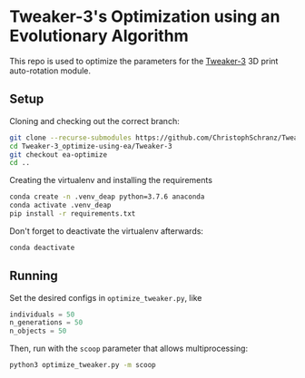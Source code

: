 # Tweaker-3's Optimization using an Evolutionary Algorithm

This repo is used to optimize the parameters for the [Tweaker-3](https://github.com/ChristophSchranz/Tweaker-3) 3D print auto-rotation module.

## Setup

Cloning and checking out the correct branch:
```bash
git clone --recurse-submodules https://github.com/ChristophSchranz/Tweaker-3_optimize-using-ea.git
cd Tweaker-3_optimize-using-ea/Tweaker-3
git checkout ea-optimize
cd ..
```

Creating the virtualenv and installing the requirements
```bash
conda create -n .venv_deap python=3.7.6 anaconda
conda activate .venv_deap
pip install -r requirements.txt
```
Don't forget to deactivate the virtualenv afterwards:
```bash
conda deactivate
```

## Running

Set the desired configs in `optimize_tweaker.py`, like 
```python
individuals = 50
n_generations = 50
n_objects = 50
```
Then, run with the `scoop` parameter that allows multiprocessing:
```bash
python3 optimize_tweaker.py -m scoop
```

